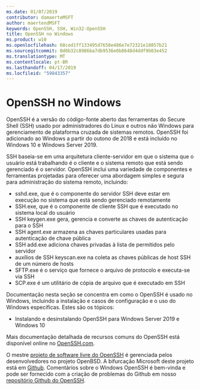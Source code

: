 ```yaml
---
ms.date: 01/07/2019
contributor: damaerteMSFT
author: maertendMSFT
keywords: OpenSSH, SSH, Win32-OpenSSH
title: OpenSSH no Windows
ms.product: w10
ms.openlocfilehash: 68ced1ff133495d7658e486e7e72321e18857b21
ms.sourcegitcommit: 0d0b32c8986ba7db9536e0b8648d4ddf9b03e452
ms.translationtype: MT
ms.contentlocale: pt-BR
ms.lasthandoff: 04/17/2019
ms.locfileid: "59843357"
---
```

# <a name="openssh-in-windows"></a>OpenSSH no Windows

OpenSSH é a versão do código-fonte aberto das ferramentas do Secure Shell (SSH) usado por administradores do Linux e outros não Windows para gerenciamento de plataforma cruzada de sistemas remotos. OpenSSH foi adicionado ao Windows a partir do outono de 2018 e está incluído no Windows 10 e Windows Server 2019. 

SSH baseia-se em uma arquitetura cliente-servidor em que o sistema que o usuário está trabalhando é o cliente e o sistema remoto que está sendo gerenciado é o servidor. OpenSSH inclui uma variedade de componentes e ferramentas projetadas para oferecer uma abordagem simples e segura para administração do sistema remoto, incluindo:

* sshd.exe, que é o componente do servidor SSH deve estar em execução no sistema que está sendo gerenciado remotamente 
* SSH.exe, que é o componente de cliente SSH que é executado no sistema local do usuário
* SSH keygen.exe gera, gerencia e converte as chaves de autenticação para o SSH 
* SSH agent.exe armazena as chaves particulares usadas para autenticação de chave pública
* SSH add.exe adiciona chaves privadas à lista de permitidos pelo servidor
* auxílios de SSH keyscan.exe na coleta as chaves públicas de host SSH de um número de hosts
* SFTP.exe é o serviço que fornece o arquivo de protocolo e executa-se via SSH
* SCP.exe é um utilitário de cópia de arquivo que é executado em SSH

Documentação nesta seção se concentra em como o OpenSSH é usado no Windows, incluindo a instalação e casos de configuração e o uso do Windows específicas. Estes são os tópicos:
* Instalando e desinstalando OpenSSH para Windows Server 2019 e Windows 10

Mais documentação detalhada de recursos comuns do OpenSSH está disponível online no [OpenSSH.com](https://www.openssh.com/manual.html). 

O mestre [projeto de software livre do OpenSSH](https://www.openssh.com) é gerenciada pelos desenvolvedores no projeto OpenBSD. A bifurcação Microsoft deste projeto está em [Github](https://github.com/PowerShell/openssh-portable).
Comentários sobre o Windows OpenSSH é bem-vinda e pode ser fornecido com a criação de problemas do Github em nosso [repositório Github do OpenSSH](https://github.com/PowerShell/openssh-portable). 

